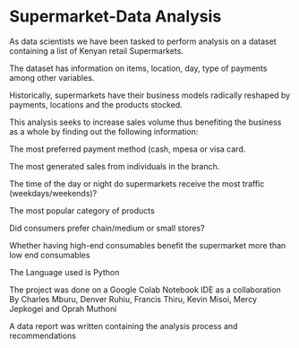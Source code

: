 # Supermarket-Data Analysis

As data scientists we have been tasked to perform analysis on a dataset containing a list of Kenyan retail Supermarkets.

The dataset has information on items, location, day, type of payments among other variables.

Historically, supermarkets have their business models radically reshaped by payments, locations and the products stocked.

This analysis seeks to increase sales volume thus benefiting the business as a whole by finding out the following information:

The most preferred payment method (cash, mpesa or visa card.

The most generated sales from individuals in the branch.

The time of the day or night do supermarkets receive the most traffic (weekdays/weekends)?

The most popular category of products

Did consumers prefer chain/medium or small stores?

Whether having high-end consumables benefit the supermarket more than low end consumables 


The Language used is Python

The project was done on a Google Colab Notebook IDE as a collaboration By Charles Mburu, Denver Ruhiu, Francis Thiru, Kevin Misoi, Mercy Jepkogei and Oprah Muthoni

A data report was written containing the analysis process and recommendations
